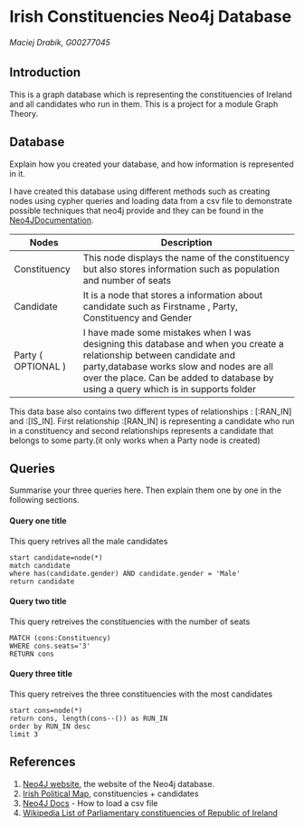 # Irish Constituencies Neo4j Database
###### Maciej Drabik, G00277045

## Introduction
This is a graph database which is representing the constituencies of Ireland and all candidates who run in them. This is a project for a module Graph Theory.  

## Database
Explain how you created your database, and how information is represented in it.

I have created this database using different methods such as creating nodes using cypher queries and loading data from a csv file  to demonstrate possible techniques that neo4j provide and they can be found in the [Neo4JDocumentation](http://neo4j.com/docs/).

| Nodes         | Description|
| ------------- |------------|
| Constituency  |This node displays the name of the constituency but also stores information such as population and number of seats|
| Candidate     | It is a node that stores a information about candidate such as Firstname , Party, Constituency and Gender |
| Party ( OPTIONAL ) | I have made some mistakes when I was designing this database and when you create a relationship between candidate and party,database works slow and nodes are all over the place. Can be added to database by using a query which is in supports folder|                 

This data base also contains two different types of relationships : [:RAN_IN] and :[IS_IN].
First relationship :[RAN_IN] is representing a candidate who run in a constituency and second relationships represents a candidate that belongs to some party.(it only works when a Party node is created)


## Queries
Summarise your three queries here.
Then explain them one by one in the following sections.

#### Query one title
This query retrives all the male candidates
```cypher
start candidate=node(*)
match candidate
where has(candidate.gender) AND candidate.gender = 'Male'
return candidate
```

#### Query two title
This query retreives the constituencies with the number of seats 
```cypher
MATCH (cons:Constituency)
WHERE cons.seats='3'
RETURN cons
```

#### Query three title
This query retreives the three constituencies with the most candidates 
```cypher
start cons=node(*)
return cons, length(cons--()) as RUN_IN
order by RUN_IN desc
limit 3
```

## References
1. [Neo4J website](http://neo4j.com/), the website of the Neo4j database.
2. [Irish Political Map](http://irishpoliticalmaps.blogspot.ie/2015/06/confirmed-candidates-for-next-general_3.html), constituencies + candidates 
3. [Neo4J Docs](http://neo4j.com/docs/stable/query-load-csv.html) - How to load a csv file
4. [Wikipedia List of Parliamentary constituencies of Republic of Ireland](https://en.wikipedia.org/wiki/Parliamentary_constituencies_in_the_Republic_of_Ireland)
